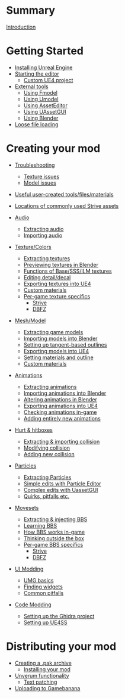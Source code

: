 # Summary

[Introduction](README.md)

# Getting Started

- [Installing Unreal Engine](ue4/getting-unreal.md)
- [Starting the editor](ue4/using-unreal.md)
  - [Custom UE4 project](ue4/custom-project.md)
- [External tools](tools/get-tools.md)
  - [Using Fmodel](tools/fmodel.md)
  - [Using Umodel](tools/umodel.md)
  - [Using AssetEditor](tools/asseteditor.md)
  - [Using UAssetGUI](tools/uassetgui.md)
  - [Using Blender](tools/blender.md)
- [Loose file loading](tools/looseloading.md)

# Creating your mod

- [Troubleshooting](troubleshooting/main.md)
  - [Texture issues](troubleshooting/textures.md)
  - [Model issues](troubleshooting/meshes.md)
  
- [Useful user-created tools/files/materials](userfiles/main.md)
- [Locations of commonly used Strive assets](assets.md)

- [Audio](modding-audio/audio-intro.md)
  - [Extracting audio]()
  - [Importing audio]()

- [Texture/Colors](modding-texture/texture-intro.md)
  - [Extracting textures](modding-texture/texture-extract.md)
  - [Previewing textures in Blender](modding-texture/texture-blender-preview.md)
  - [Functions of Base/SSS/ILM textures](modding-texture/texture-images.md)
  - [Editing detail/decal](modding-texture/texture-edit-detail-decal.md)
  - [Exporting textures into UE4](modding-texture\texture-export.md)
  - [Custom materials](modding-texture/custom-materials.md)
  - [Per-game texture specifics]()
    - [Strive]()
    - [DBFZ]()
	
- [Mesh/Model](modding-mesh/mesh-intro.md)
  - [Extracting game models](modding-mesh/mesh-extracting.md)
  - [Importing models into Blender]()
  - [Setting up tangent-based outlines](modding-mesh/mesh-tangents.md)
  - [Exporting models into UE4]()
  - [Setting materials and outline]()
  - [Custom materials](modding-texture/custom-materials.md)

- [Animations](modding-animation/animation-intro.md)
  - [Extracting animations]()
  - [Importing animations into Blender]()
  - [Altering animations in Blender]()
  - [Exporting animations into UE4]()
  - [Checking animations in-game]()
  - [Adding entirely new animations]()

- [Hurt & hitboxes](modding-collision/collision-intro.md)
  - [Extracting & importing collision]()
  - [Modifying collision]()
  - [Adding new collision]()

- [Particles](modding-particles/particles-intro.md)
  - [Extracting Particles]()
  - [Simple edits with Particle Editor]()
  - [Complex edits with UassetGUI]()
  - [Quirks, pitfalls etc.]()

- [Movesets](modding-bbs/bbs-intro.md)
  - [Extracting & injecting BBS](modding-bbs/bbs-io.md)
  - [Learning BBS](modding-bbs/bbs-basics.md)
  - [How BBS works in-game](modding-bbs/bbs-core.md)
  - [Thinking outside the box](modding-bbs/bbs-advanced.md)
  - [Per-game BBS specifics](modding-bbs/bbs-pergame.md)
    - [Strive](modding-bbs/bbs-strive.md)
    - [DBFZ](modding-bbs/bbs-dbfz.md)

- [UI Modding](modding-ui/ui-intro.md)
  - [UMG basics](modding-ui/umg.md)
  - [Finding widgets](modding-ui/assets.md)
  - [Common pitfalls](modding-ui/pitfalls.md)

- [Code Modding](modding-code/code-intro.md)
  - [Setting up the Ghidra project]()
  - [Setting up UE4SS]()

# Distributing your mod
  - [Creating a .pak archive](packing/pak-intro.md)
    - [Installing your mod](packing/pak-installing.md)
  - [Unverum functionality]()
    - [Text patching]()
  - [Uploading to Gamebanana]()
